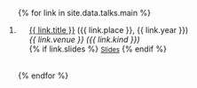 <div class="publications">
<ol class="bibliography">

{% for link in site.data.talks.main %}

<li>
<div class="pub-row">
  <div class="col-sm-9" style="position: relative;padding-right: 15px;padding-left: 20px;">
      <div class="title"><a href="{{ link.link }}">{{ link.title }}</a>&nbsp;({{ link.place }}, {{ link.year }})</div>
      <div class="periodical"><em>{{ link.venue }}&nbsp;({{ link.kind }})</em></div>
      <div class="links">
        {% if link.slides %}
        <a href="{{ link.slides }}" class="btn btn-sm z-depth-0" role="button" target="_blank" style="font-size:12px;">Slides</a>
        {% endif %}
      </div>
  </div>
</div>
</li>

<br>

{% endfor %}

</ol>
</div>